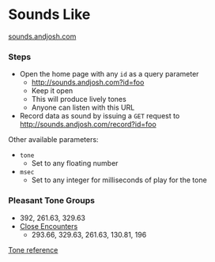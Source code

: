 Sounds Like
===
[sounds.andjosh.com](http://sounds.andjosh.com)

### Steps
- Open the home page with any `id` as a query parameter
    - http://sounds.andjosh.com?id=foo
    - Keep it open 
    - This will produce lively tones
    - Anyone can listen with this URL
- Record data as sound by issuing a `GET` request to http://sounds.andjosh.com/record?id=foo

Other available parameters:
- `tone`
    - Set to any floating number
- `msec`
    - Set to any integer for milliseconds of play for the tone

### Pleasant Tone Groups
- 392, 261.63, 329.63
- [Close Encounters](http://www.ars-nova.com/Theory%20Q&A/Q35.html)
    - 293.66, 329.63, 261.63, 130.81, 196

[Tone reference](http://www.phy.mtu.edu/~suits/notefreqs.html)
